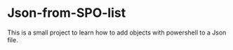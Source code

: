 # Json-from-SPO-list
This is a small project to learn how to add objects with powershell to a Json file.
